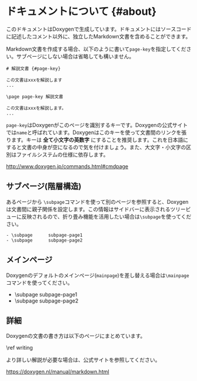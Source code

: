 # ドキュメントについて {#about}

このドキュメントはDoxygenで生成しています。ドキュメントにはソースコードに記述したコメント以外に、独立したMarkdown文書を含めることができます。

Markdown文書を作成する場合、以下のように書いて`page-key`を指定してください。サブページにしない場合は省略しても構いません。

```
# 解説文書 {#page-key}

この文書はxxxを解説します
...
```

```
\page page-key 解説文書

この文書はxxxを解説します。
...
```

`page-key`はDoxygenがこのページを識別するキーです。Doxygenの公式サイトでは`name`と呼ばれています。Doxygenはこのキーを使って文書間のリンクを張ります。キーは **全て小文字の英数字** にすることを推奨します。これを日本語にすると文書の中身が空になるので気を付けましょう。また、大文字・小文字の区別はファイルシステムの仕様に依存します。

http://www.doxygen.jp/commands.html#cmdpage

## サブページ(階層構造)

あるページから `\subpage`コマンドを使って別のページを参照すると、Doxygenは文書間に親子関係を設定します。この情報はサイドバーに表示されるツリービューに反映されるので、折り畳み機能を活用したい場合は`\subpage`を使ってください。

```
- \subpage      subpage-page1
- \subpage      subpage-page2
```

## メインページ

Doxygenのデフォルトのメインぺージ(`mainpage`)を差し替える場合は`\mainpage`コマンドを使ってください。


- \subpage  subpage-page1
- \subpage  subpage-page2


## 詳細

Doxygenの文書の書き方は以下のページにまとめています。

\ref  writing


より詳しい解説が必要な場合は、公式サイトを参照してください。

https://doxygen.nl/manual/markdown.html